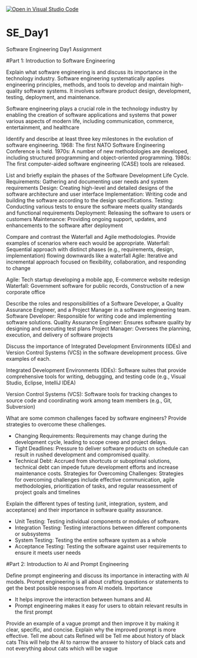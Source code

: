[![Open in Visual Studio Code](https://classroom.github.com/assets/open-in-vscode-2e0aaae1b6195c2367325f4f02e2d04e9abb55f0b24a779b69b11b9e10269abc.svg)](https://classroom.github.com/online_ide?assignment_repo_id=15561708&assignment_repo_type=AssignmentRepo)
# SE_Day1
Software Engineering Day1 Assignment

#Part 1: Introduction to Software Engineering

Explain what software engineering is and discuss its importance in the technology industry.
Software engineering systematically applies engineering principles, methods, and tools to develop and maintain high-quality software systems. It involves software product design, development, testing, deployment, and maintenance.

Software engineering plays a crucial role in the technology industry by enabling the creation of software applications and systems that power various aspects of modern life, including communication, commerce, entertainment, and healthcare


Identify and describe at least three key milestones in the evolution of software engineering.
1968: The first NATO Software Engineering Conference is held.
1970s: A number of new methodologies are developed, including structured programming and object-oriented programming.
1980s: The first computer-aided software engineering (CASE) tools are released.


List and briefly explain the phases of the Software Development Life Cycle.
Requirements: Gathering and documenting user needs and system requirements
Design: Creating high-level and detailed designs of the software architecture and user interface
Implementation: Writing code and building the software according to the design specifications.
Testing: Conducting various tests to ensure the software meets quality standards and functional requirements
Deployment: Releasing the software to users or customers
Maintenance: Providing ongoing support, updates, and enhancements to the software after deployment


Compare and contrast the Waterfall and Agile methodologies. Provide examples of scenarios where each would be appropriate.
Waterfall: Sequential approach with distinct phases (e.g., requirements, design, implementation) flowing downwards like a waterfall
Agile: Iterative and incremental approach focused on flexibility, collaboration, and responding to change

Agile: Tech startup developing a mobile app, E-commerce website redesign
Waterfall: Government software for public records, Construction of a new corporate office


Describe the roles and responsibilities of a Software Developer, a Quality Assurance Engineer, and a Project Manager in a software engineering team.
Software Developer: Responsible for writing code and implementing software solutions.
Quality Assurance Engineer: Ensures software quality by designing and executing test plans
Project Manager: Oversees the planning, execution, and delivery of software projects

Discuss the importance of Integrated Development Environments (IDEs) and Version Control Systems (VCS) in the software development process. Give examples of each.

Integrated Development Environments (IDEs): Software suites that provide comprehensive tools for writing, debugging, and testing code (e.g., Visual Studio, Eclipse, IntelliJ IDEA)

Version Control Systems (VCS): Software tools for tracking changes to source code and coordinating work among team members (e.g., Git, Subversion)


What are some common challenges faced by software engineers? Provide strategies to overcome these challenges.
  - Changing Requirements: Requirements may change during the development cycle, leading to scope creep and project delays.
  - Tight Deadlines: Pressure to deliver software products on schedule can result in rushed development and compromised quality.
  - Technical Debt: Accrued from shortcuts or suboptimal solutions, technical debt can impede future development efforts and increase maintenance costs.
Strategies for Overcoming Challenges: Strategies for overcoming challenges include effective communication, agile methodologies, prioritization of tasks, and regular reassessment of project goals and timelines


Explain the different types of testing (unit, integration, system, and acceptance) and their importance in software quality assurance.
- Unit Testing: Testing individual components or modules of software.
- Integration Testing: Testing interactions between different components or subsystems
- System Testing: Testing the entire software system as a whole
- Acceptance Testing: Testing the software against user requirements to ensure it meets user needs

#Part 2: Introduction to AI and Prompt Engineering


Define prompt engineering and discuss its importance in interacting with AI models.
Prompt engineering is all about crafting questions or statements to get the best possible responses from AI models.
Importance
- It helps improve the interaction between humans and AI.
- Prompt engineering makes it easy for users to obtain relevant results in the first prompt


Provide an example of a vague prompt and then improve it by making it clear, specific, and concise. Explain why the improved prompt is more effective.
Tell me about cats
Refined will be Tell me about history of black cats
This will help the AI to narrow the answer to history of black cats and not everything about cats which will be vague
